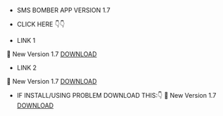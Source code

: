* SMS BOMBER APP VERSION 1.7
* CLICK HERE 👇👇




* LINK 1

🔰 New Version 1.7 <a href="https://apkadmin.com/xbr6jymt42yr/Sms_Bomber_v1.7__40_1__41_.apk.html" target=_blank> DOWNLOAD </a>

* LINK 2

🔰 New Version 1.7 <a href="https://github.com/MR-DIPTO-404/SMS-BOMBER/blob/main/Sms%20Bomber_v1.7(1).apk?raw=true" target=_blank> DOWNLOAD </a>

* IF INSTALL/USING PROBLEM DOWNLOAD THIS:👇
🍼  New Version 1.7 <a href="https://github.com/MR-DIPTO-404/SMS-BOMBER/blob/main/ com.sms.bomber.apk?raw=true" target=_blank> DOWNLOAD </a>
